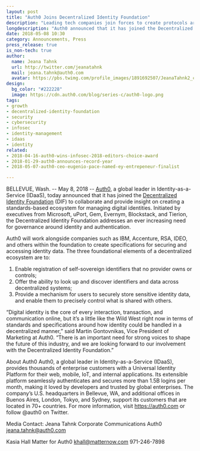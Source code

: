 ```yaml
---
layout: post
title: "Auth0 Joins Decentralized Identity Foundation"
description: "Leading tech companies join forces to create protocols around identity data"
longdescription: "Auth0 announced that it has joined the Decentralized Identity Foundation, joining companies such as IBM, Accenture, RSA, IDEO, and others, to collaborate and provide insight on creating a standards-based ecosystem for managing digital identities."
date: 2018-05-08 10:30
category: Announcements, Press
press_release: true
is_non-tech: true
author:
  name: Jeana Tahnk
  url: http://twitter.com/jeanatahnk
  mail: jeana.tahnk@auth0.com
  avatar: https://pbs.twimg.com/profile_images/1891692507/JeanaTahnk2_crop_400x400.jpg
design:
  bg_color: "#222228"
  image: https://cdn.auth0.com/blog/series-c/auth0-logo.png
tags:
- growth
- decentralized-identity-foundation
- security
- cybersecurity
- infosec
- identity-management
- idaas
- identity
related:
- 2018-04-16-auth0-wins-infosec-2018-editors-choice-award
- 2018-01-29-auth0-announces-record-year
- 2018-05-07-auth0-ceo-eugenio-pace-named-ey-entrepeneur-finalist

---
```


BELLEVUE, Wash. -- May 8, 2018 -- [Auth0](https://auth0.com/), a global leader in Identity-as-a-Service (IDaaS), today announced that it has joined the [Decentralized Identity Foundation](http://identity.foundation/) (DIF) to collaborate and provide insight on creating a standards-based ecosystem for managing digital identities. Initiated by executives from Microsoft, uPort, Gem, Evernym, Blockstack, and Tierion, the Decentralized Identity Foundation addresses an ever increasing need for governance around identity and authentication. 

Auth0 will work alongside companies such as IBM, Accenture, RSA, IDEO, and others within the foundation to create specifications for securing and accessing identity data. The three foundational elements of a decentralized ecosystem are to: 

1) Enable registration of self-sovereign identifiers that no provider owns or controls; 
2) Offer the ability to look up and discover identifiers and data across decentralized systems; 
3) Provide a mechanism for users to securely store sensitive identity data, and enable them to precisely control what is shared with others.

“Digital identity is the core of every interaction, transaction, and communication online, but it’s a little like the Wild West right now in terms of standards and specifications around how identity could be handled in a decentralized manner,” said Martin Gontovnikas, Vice President of Marketing at Auth0. “There is an important need for strong voices to shape the future of this industry, and we are looking forward to our involvement with the Decentralized Identity Foundation.” 
  
About Auth0
Auth0, a global leader in Identity-as-a-Service (IDaaS), provides thousands of enterprise customers with a Universal Identity Platform for their web, mobile, IoT, and internal applications. Its extensible platform seamlessly authenticates and secures more than 1.5B logins per month, making it loved by developers and trusted by global enterprises. The company’s U.S. headquarters in Bellevue, WA, and additional offices in Buenos Aires, London, Tokyo, and Sydney, support its customers that are located in 70+ countries.
For more information, visit https://auth0.com or follow @auth0 on Twitter.

Media Contact:
Jeana Tahnk
Corporate Communications
Auth0
jeana.tahnk@auth0.com

Kasia Hall
Matter for Auth0
khall@matternow.com 
971-246-7898
 
###
